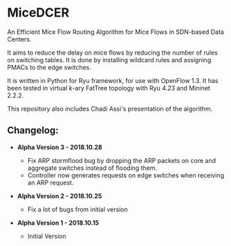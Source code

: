 # MiceDCER
An Efficient Mice Flow Routing Algorithm for Mice Flows in SDN-based Data Centers.

It aims to reduce the delay on mice flows by reducing the number of rules on switching tables. It is done by installing wildcard rules and assigning PMACs to the edge switches.

It is written in Python for Ryu framework, for use with OpenFlow 1.3.
It has been tested in virtual _k_-ary FatTree topology with Ryu 4.23 and Mininet 2.2.2.

This repository also includes Chadi Assi's presentation of the algorithm.

## Changelog:
* **Alpha Version 3 - 2018.10.28**
  * Fix ARP stormflood bug by dropping the ARP packets on core and aggregate switches instead of flooding them.
  * Controller now generates requests on edge switches when receiving an ARP request.

* **Alpha Version 2 - 2018.10.25**
  * Fix a lot of bugs from initial version

* **Alpha Version 1 - 2018.10.15**
  * Initial Version
